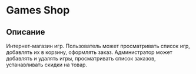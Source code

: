 # Games Shop

## Описание

Интернет-магазин игр. Пользователь может просматривать список игр, добавлять их в корзину, оформлять заказ. Администратор может добавлять и удалять игры, просматривать список заказов, устанавливать скидки на товар.